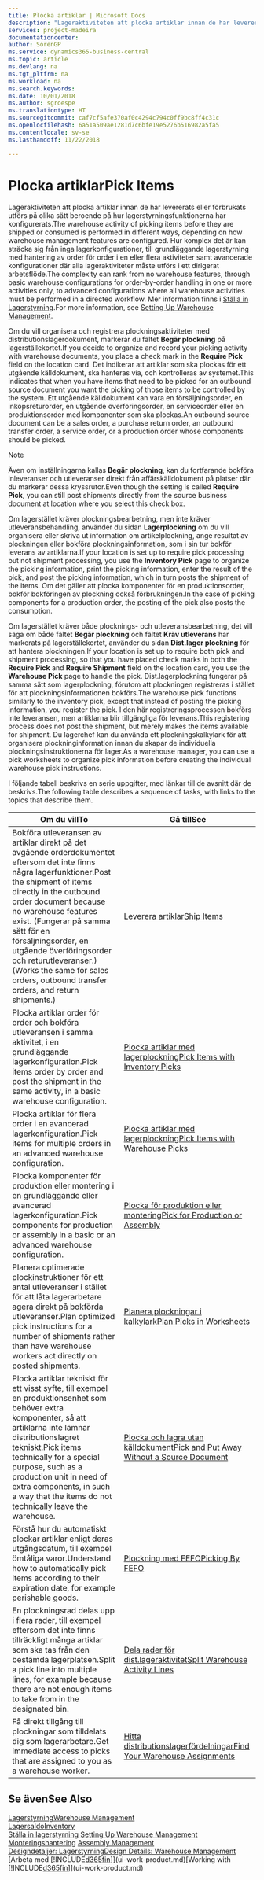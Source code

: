 ```yaml
---
title: Plocka artiklar | Microsoft Docs
description: "Lageraktiviteten att plocka artiklar innan de har levererats eller förbrukats utförs på olika sätt beroende på hur lagerstyrningsfunktionerna har konfigurerats. Hur komplexa [inställningarna](../configure-warehouse-processes.md) är kan sträcka sig från inga lagerfunktioner, till grundläggande lagerkonfigurationer med enbart hantering av order för order i en eller flera aktiviteter och vidare till avancerade konfigurationer där alla lageraktiviteter måste utföras i ett dirigerat arbetsflöde."
services: project-madeira
documentationcenter: 
author: SorenGP
ms.service: dynamics365-business-central
ms.topic: article
ms.devlang: na
ms.tgt_pltfrm: na
ms.workload: na
ms.search.keywords: 
ms.date: 10/01/2018
ms.author: sgroespe
ms.translationtype: HT
ms.sourcegitcommit: caf7cf5afe370af0c4294c794c0ff9bc8ff4c31c
ms.openlocfilehash: 6a51a509ae1281d7c6bfe19e5276b516982a5fa5
ms.contentlocale: sv-se
ms.lasthandoff: 11/22/2018

---
```

# <a name="pick-items"></a><span data-ttu-id="45800-104">Plocka artiklar</span><span class="sxs-lookup"><span data-stu-id="45800-104">Pick Items</span></span>
<span data-ttu-id="45800-105">Lageraktiviteten att plocka artiklar innan de har levererats eller förbrukats utförs på olika sätt beroende på hur lagerstyrningsfunktionerna har konfigurerats.</span><span class="sxs-lookup"><span data-stu-id="45800-105">The warehouse activity of picking items before they are shipped or consumed is performed in different ways, depending on how warehouse management features are configured.</span></span> <span data-ttu-id="45800-106">Hur komplex det är kan sträcka sig från inga lagerkonfigurationer, till grundläggande lagerstyrning med hantering av order för order i en eller flera aktiviteter samt avancerade konfigurationer där alla lageraktiviteter måste utförs i ett dirigerat arbetsflöde.</span><span class="sxs-lookup"><span data-stu-id="45800-106">The complexity can rank from no warehouse features, through basic warehouse configurations for order-by-order handling in one or more activities only, to advanced configurations where all warehouse activities must be performed in a directed workflow.</span></span> <span data-ttu-id="45800-107">Mer information finns i [Ställa in Lagerstyrning](warehouse-setup-warehouse.md).</span><span class="sxs-lookup"><span data-stu-id="45800-107">For more information, see [Setting Up Warehouse Management](warehouse-setup-warehouse.md).</span></span>

<span data-ttu-id="45800-108">Om du vill organisera och registrera plockningsaktiviteter med distributionslagerdokument, markerar du fältet **Begär plockning** på lagerställekortet.</span><span class="sxs-lookup"><span data-stu-id="45800-108">If you decide to organize and record your picking activity with warehouse documents, you place a check mark in the **Require Pick** field on the location card.</span></span> <span data-ttu-id="45800-109">Det indikerar att artiklar som ska plockas för ett utgående källdokument, ska hanteras via, och kontrolleras av systemet.</span><span class="sxs-lookup"><span data-stu-id="45800-109">This indicates that when you have items that need to be picked for an outbound source document you want the picking of those items to be controlled by the system.</span></span> <span data-ttu-id="45800-110">Ett utgående källdokument kan vara en försäljningsorder, en inköpsreturorder, en utgående överföringsorder, en serviceorder eller en produktionsorder med komponenter som ska plockas.</span><span class="sxs-lookup"><span data-stu-id="45800-110">An outbound source document can be a sales order, a purchase return order, an outbound transfer order, a service order, or a production order whose components should be picked.</span></span>

> [!NOTE]
> <span data-ttu-id="45800-111">Även om inställningarna kallas **Begär plockning**, kan du fortfarande bokföra inleveranser och utleveranser direkt från affärskälldokument på platser där du markerar dessa kryssrutor.</span><span class="sxs-lookup"><span data-stu-id="45800-111">Even though the setting is called **Require Pick**, you can still post shipments directly from the source business document at location where you select this check box.</span></span>

<span data-ttu-id="45800-112">Om lagerstället kräver plockningsbearbetning, men inte kräver utleveransbehandling, använder du sidan **Lagerplockning** om du vill organisera eller skriva ut information om artikelplockning, ange resultat av plockningen eller bokföra plockningsinformation, som i sin tur bokför leverans av artiklarna.</span><span class="sxs-lookup"><span data-stu-id="45800-112">If your location is set up to require pick processing but not shipment processing, you use the **Inventory Pick** page to organize the picking information, print the picking information, enter the result of the pick, and post the picking information, which in turn posts the shipment of the items.</span></span> <span data-ttu-id="45800-113">Om det gäller att plocka komponenter för en produktionsorder, bokför bokföringen av plockning också förbrukningen.</span><span class="sxs-lookup"><span data-stu-id="45800-113">In the case of picking components for a production order, the posting of the pick also posts the consumption.</span></span>

<span data-ttu-id="45800-114">Om lagerstället kräver både plocknings- och utleveransbearbetning, det vill säga om både fältet **Begär plockning** och fältet **Kräv utleverans** har markerats på lagerställekortet, använder du sidan **Dist.lager plockning** för att hantera plockningen.</span><span class="sxs-lookup"><span data-stu-id="45800-114">If your location is set up to require both pick and shipment processing, so that you have placed check marks in both the **Require Pick** and **Require Shipment** field on the location card, you use the **Warehouse Pick** page to handle the pick.</span></span> <span data-ttu-id="45800-115">Dist.lagerplockning fungerar på samma sätt som lagerplockning, förutom att plockningen registreras i stället för att plockningsinformationen bokförs.</span><span class="sxs-lookup"><span data-stu-id="45800-115">The warehouse pick functions similarly to the inventory pick, except that instead of posting the picking information, you register the pick.</span></span> <span data-ttu-id="45800-116">I den här registreringsprocessen bokförs inte leveransen, men artiklarna blir tillgängliga för leverans.</span><span class="sxs-lookup"><span data-stu-id="45800-116">This registering process does not post the shipment, but merely makes the items available for shipment.</span></span> <span data-ttu-id="45800-117">Du lagerchef kan du använda ett plockningskalkylark för att organisera plockninginformation innan du skapar de individuella plockningsinstruktionerna för lager.</span><span class="sxs-lookup"><span data-stu-id="45800-117">As a warehouse manager, you can use a pick worksheets to organize pick information before creating the individual warehouse pick instructions.</span></span>

<span data-ttu-id="45800-118">I följande tabell beskrivs en serie uppgifter, med länkar till de avsnitt där de beskrivs.</span><span class="sxs-lookup"><span data-stu-id="45800-118">The following table describes a sequence of tasks, with links to the topics that describe them.</span></span>   

|<span data-ttu-id="45800-119">**Om du vill**</span><span class="sxs-lookup"><span data-stu-id="45800-119">**To**</span></span>|<span data-ttu-id="45800-120">**Gå till**</span><span class="sxs-lookup"><span data-stu-id="45800-120">**See**</span></span>|
|------------|-------------|  
|<span data-ttu-id="45800-121">Bokföra utleveransen av artiklar direkt på det avgående orderdokumentet eftersom det inte finns några lagerfunktioner.</span><span class="sxs-lookup"><span data-stu-id="45800-121">Post the shipment of items directly in the outbound order document because no warehouse features exist.</span></span> <span data-ttu-id="45800-122">(Fungerar på samma sätt för en försäljningsorder, en utgående överföringsorder och returutleveranser.)</span><span class="sxs-lookup"><span data-stu-id="45800-122">(Works the same for sales orders, outbound transfer orders, and return shipments.)</span></span>|[<span data-ttu-id="45800-123">Leverera artiklar</span><span class="sxs-lookup"><span data-stu-id="45800-123">Ship Items</span></span>](warehouse-how-ship-items.md)|  
|<span data-ttu-id="45800-124">Plocka artiklar order för order och bokföra utleveransen i samma aktivitet, i en grundläggande lagerkonfiguration.</span><span class="sxs-lookup"><span data-stu-id="45800-124">Pick items order by order and post the shipment in the same activity, in a basic warehouse configuration.</span></span>|[<span data-ttu-id="45800-125">Plocka artiklar med lagerplockning</span><span class="sxs-lookup"><span data-stu-id="45800-125">Pick Items with Inventory Picks</span></span>](warehouse-how-to-pick-items-with-inventory-picks.md)|
|<span data-ttu-id="45800-126">Plocka artiklar för flera order i en avancerad lagerkonfiguration.</span><span class="sxs-lookup"><span data-stu-id="45800-126">Pick items for multiple orders in an advanced warehouse configuration.</span></span>|[<span data-ttu-id="45800-127">Plocka artiklar med lagerplockning</span><span class="sxs-lookup"><span data-stu-id="45800-127">Pick Items with Warehouse Picks</span></span>](warehouse-how-to-pick-items-for-warehouse-shipment.md)|  
|<span data-ttu-id="45800-128">Plocka komponenter för produktion eller montering i en grundläggande eller avancerad lagerkonfiguration.</span><span class="sxs-lookup"><span data-stu-id="45800-128">Pick components for production or assembly in a basic or an advanced warehouse configuration.</span></span>|[<span data-ttu-id="45800-129">Plocka för produktion eller montering</span><span class="sxs-lookup"><span data-stu-id="45800-129">Pick for Production or Assembly</span></span>](warehouse-how-to-pick-for-production.md)|  
|<span data-ttu-id="45800-130">Planera optimerade plockinstruktioner för ett antal utleveranser i stället för att låta lagerarbetare agera direkt på bokförda utleveranser.</span><span class="sxs-lookup"><span data-stu-id="45800-130">Plan optimized pick instructions for a number of shipments rather than have warehouse workers act directly on posted shipments.</span></span>|[<span data-ttu-id="45800-131">Planera plockningar i kalkylark</span><span class="sxs-lookup"><span data-stu-id="45800-131">Plan Picks in Worksheets</span></span>](warehouse-how-to-plan-picks-in-worksheets.md)|  
|<span data-ttu-id="45800-132">Plocka artiklar tekniskt för ett visst syfte, till exempel en produktionsenhet som behöver extra komponenter, så att artiklarna inte lämnar distributionslagret tekniskt.</span><span class="sxs-lookup"><span data-stu-id="45800-132">Pick items technically for a special purpose, such as a production unit in need of extra components, in such a way that the items do not technically leave the warehouse.</span></span>|[<span data-ttu-id="45800-133">Plocka och lagra utan källdokument</span><span class="sxs-lookup"><span data-stu-id="45800-133">Pick and Put Away Without a Source Document</span></span>](warehouse-how-to-create-put-aways-from-internal-put-aways.md)|
|<span data-ttu-id="45800-134">Förstå hur du automatiskt plockar artiklar enligt deras utgångsdatum, till exempel ömtåliga varor.</span><span class="sxs-lookup"><span data-stu-id="45800-134">Understand how to automatically pick items according to their expiration date, for example perishable goods.</span></span>|[<span data-ttu-id="45800-135">Plockning med FEFO</span><span class="sxs-lookup"><span data-stu-id="45800-135">Picking By FEFO</span></span>](warehouse-picking-by-fefo.md)|
|<span data-ttu-id="45800-136">En plockningsrad delas upp i flera rader, till exempel eftersom det inte finns tillräckligt många artiklar som ska tas från den bestämda lagerplatsen.</span><span class="sxs-lookup"><span data-stu-id="45800-136">Split a pick line into multiple lines, for example because there are not enough items to take from in the designated bin.</span></span>|[<span data-ttu-id="45800-137">Dela rader för dist.lageraktivitet</span><span class="sxs-lookup"><span data-stu-id="45800-137">Split Warehouse Activity Lines</span></span>](warehouse-how-to-split-warehouse-activity-lines.md)|
|<span data-ttu-id="45800-138">Få direkt tillgång till plockningar som tilldelats dig som lagerarbetare.</span><span class="sxs-lookup"><span data-stu-id="45800-138">Get immediate access to picks that are assigned to you as a warehouse worker.</span></span>|[<span data-ttu-id="45800-139">Hitta distributionslagerfördelningar</span><span class="sxs-lookup"><span data-stu-id="45800-139">Find Your Warehouse Assignments</span></span>](warehouse-how-to-find-your-warehouse-assignments.md)|  

## <a name="see-also"></a><span data-ttu-id="45800-140">Se även</span><span class="sxs-lookup"><span data-stu-id="45800-140">See Also</span></span>  
[<span data-ttu-id="45800-141">Lagerstyrning</span><span class="sxs-lookup"><span data-stu-id="45800-141">Warehouse Management</span></span>](warehouse-manage-warehouse.md)  
[<span data-ttu-id="45800-142">Lagersaldo</span><span class="sxs-lookup"><span data-stu-id="45800-142">Inventory</span></span>](inventory-manage-inventory.md)  
<span data-ttu-id="45800-143">[Ställa in lagerstyrning](warehouse-setup-warehouse.md)   </span><span class="sxs-lookup"><span data-stu-id="45800-143">[Setting Up Warehouse Management](warehouse-setup-warehouse.md)   </span></span>  
<span data-ttu-id="45800-144">[Monteringshantering](assembly-assemble-items.md)  </span><span class="sxs-lookup"><span data-stu-id="45800-144">[Assembly Management](assembly-assemble-items.md)  </span></span>  
[<span data-ttu-id="45800-145">Designdetaljer: Lagerstyrning</span><span class="sxs-lookup"><span data-stu-id="45800-145">Design Details: Warehouse Management</span></span>](design-details-warehouse-management.md)  
<span data-ttu-id="45800-146">[Arbeta med [!INCLUDE[d365fin](includes/d365fin_md.md)]](ui-work-product.md)</span><span class="sxs-lookup"><span data-stu-id="45800-146">[Working with [!INCLUDE[d365fin](includes/d365fin_md.md)]](ui-work-product.md)</span></span>

